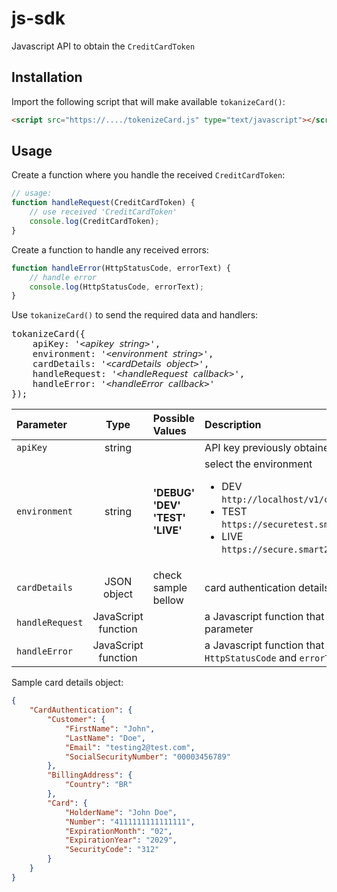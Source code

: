 # js-sdk

Javascript API to obtain the `CreditCardToken`

## Installation

Import the following script that will make available `tokanizeCard()`:
```html
<script src="https://..../tokenizeCard.js" type="text/javascript"></script>
```

## Usage

Create a function where you handle the received `CreditCardToken`:
```javascript
// usage:
function handleRequest(CreditCardToken) {
    // use received 'CreditCardToken'
    console.log(CreditCardToken);
}
```

Create a function to handle any received errors:
```javascript
function handleError(HttpStatusCode, errorText) {
    // handle error
    console.log(HttpStatusCode, errorText);
}
```

Use `tokanizeCard()` to send the required data and handlers:
<pre lang="javascript">
tokanizeCard({
    apiKey: '&lt;𝘢𝘱𝘪𝘬𝘦𝘺 𝘴𝘵𝘳𝘪𝘯𝘨&gt;', 
    environment: '&lt;𝘦𝘯𝘷𝘪𝘳𝘰𝘯𝘮𝘦𝘯𝘵 𝘴𝘵𝘳𝘪𝘯𝘨&gt;',
    cardDetails: '&lt;𝘤𝘢𝘳𝘥𝘋𝘦𝘵𝘢𝘪𝘭𝘴 𝘰𝘣𝘫𝘦𝘤𝘵&gt;',
    handleRequest: '&lt;𝘩𝘢𝘯𝘥𝘭𝘦𝘙𝘦𝘲𝘶𝘦𝘴𝘵 𝘤𝘢𝘭𝘭𝘣𝘢𝘤𝘬&gt;',
    handleError: '&lt;𝘩𝘢𝘯𝘥𝘭𝘦𝘌𝘳𝘳𝘰𝘳 𝘤𝘢𝘭𝘭𝘣𝘢𝘤𝘬&gt;'
});
</pre>

| Parameter         | Type          | Possible Values                       | Description                                   |
| :---              | :---:         | :---                                  | :---                                          |
| `apiKey`          | string        |                                       | API key previously obtained from S2P server   |
| `environment`     | string        | **'DEBUG'**<br />**'DEV'**<br />**'TEST'**<br />**'LIVE'** | select the environment <br /><ul><li>DEV <br />`http://localhost/v1/card/authenticate`</li><li>TEST <br />`https://securetest.smart2pay.com/v1/card/authenticate`</li><li>LIVE <br />`https://secure.smart2pay.com/v1/card/authenticate`</li></ul>    |
| `cardDetails`     | JSON object   | check sample bellow  | card authentication details in JSON format |
| `handleRequest`   | JavaScript function   |   | a Javascript function that will receive `CreditCardToken` as a parameter |
| `handleError`     | JavaScript function   |   | a Javascript function that will receive an error code: `HttpStatusCode` and `errorText` parameters |

Sample card details object:
```json
{
    "CardAuthentication": {
        "Customer": {
            "FirstName": "John",
            "LastName": "Doe",
            "Email": "testing2@test.com",
            "SocialSecurityNumber": "00003456789"
        },
        "BillingAddress": {
            "Country": "BR"
        },
        "Card": {
            "HolderName": "John Doe",
            "Number": "4111111111111111",
            "ExpirationMonth": "02",
            "ExpirationYear": "2029",
            "SecurityCode": "312"
        }
    }
}
```
